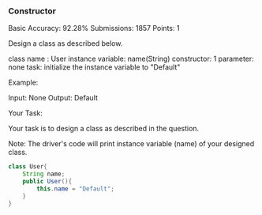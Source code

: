 ### Constructor
Basic Accuracy: 92.28% Submissions: 1857 Points: 1

Design a class as described below.

class name : User
instance variable: name(String)
constructor: 1
             parameter: none
             task: initialize the instance
             variable to "Default"

Example:

Input:
None
Output:
Default

Your Task:

Your task is to design a class as described in the question.

Note: The driver's code will print instance variable (name) of your designed class.
```java
class User{
    String name;
    public User(){
        this.name = "Default";
    }
}
```
